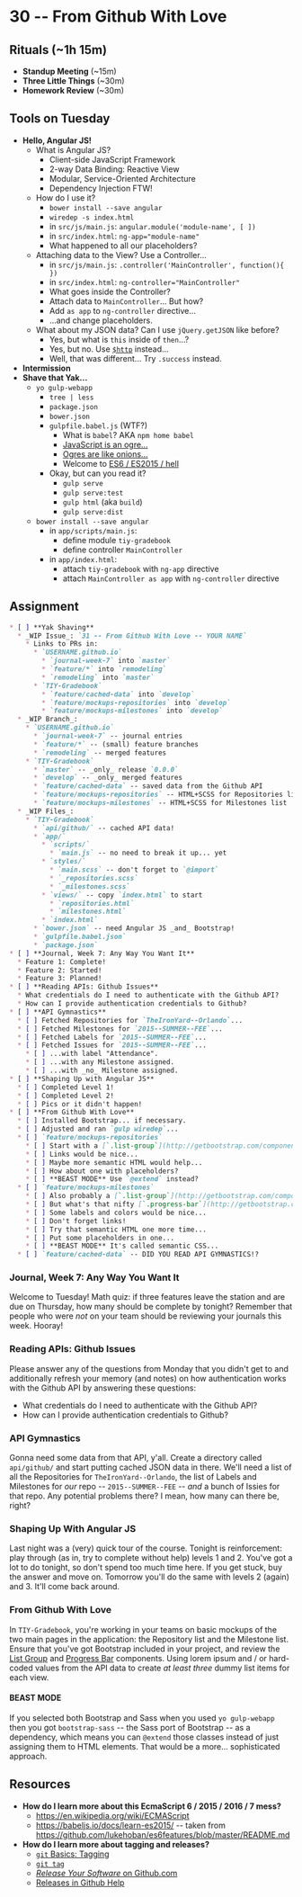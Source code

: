 # 30 -- From Github With Love

## Rituals (~1h 15m)

* **Standup Meeting** (~15m)
* **Three Little Things** (~30m)
* **Homework Review** (~30m)

## Tools on Tuesday

* **Hello, Angular JS!**
  * What is Angular JS?
    * Client-side JavaScript Framework
    * 2-way Data Binding: Reactive View
    * Modular, Service-Oriented Architecture
    * Dependency Injection FTW!
  * How do I use it?
    * `bower install --save angular`
    * `wiredep -s index.html`
    * in `src/js/main.js`: `angular.module('module-name', [ ])`
    * in `src/index.html`: `ng-app="module-name"`
    * What happened to all our placeholders?
  * Attaching data to the View? Use a Controller...
    * in `src/js/main.js`: `.controller('MainController', function(){ })`
    * in `src/index.html`: `ng-controller="MainController"`
    * What goes inside the Controller?
    * Attach data to `MainController`... But how?
    * Add `as app` to `ng-controller` directive...
    * ...and change placeholders.
  * What about my JSON data? Can I use `jQuery.getJSON` like before?
    * Yes, but what is `this` inside of `then`...?
    * Yes, but no. Use [`$http`](https://docs.angularjs.org/api/ng/service/$http) instead...
    * Well, that was different... Try `.success` instead.
* **Intermission**
* **Shave that Yak...**
  * `yo gulp-webapp`
    * `tree | less`
    * `package.json`
    * `bower.json`
    * `gulpfile.babel.js` (WTF?)
      * What is `babel`? AKA `npm home babel`
      * [JavaScript is an ogre...](https://en.wikipedia.org/wiki/ECMAScript)
      * [Ogres are like onions...](http://shaunlebron.github.io/solar-system-of-js/#0)
      * Welcome to [ES6 / ES2015 / hell](https://babeljs.io/docs/learn-es2015/)
    * Okay, but can you read it?
      * `gulp serve`
      * `gulp serve:test`
      * `gulp html` (aka `build`)
      * `gulp serve:dist`
  * `bower install --save angular`
    * in `app/scripts/main.js`:
      * define module `tiy-gradebook`
      * define controller `MainController`
    * in `app/index.html`:
      * attach `tiy-gradebook` with `ng-app` directive
      * attach `MainController as app` with `ng-controller` directive

## Assignment

```markdown
* [ ] **Yak Shaving**
  * _WIP Issue_: `31 -- From Github With Love -- YOUR NAME`
    * Links to PRs in:
      * `USERNAME.github.io`
        * `journal-week-7` into `master`
        * `feature/*` into `remodeling`
        * `remodeling` into `master`
      * `TIY-Gradebook`
        * `feature/cached-data` into `develop`
        * `feature/mockups-repositories` into `develop`
        * `feature/mockups-milestones` into `develop`
  * _WIP Branch_:
    * `USERNAME.github.io`
      * `journal-week-7` -- journal entries
      * `feature/*` -- (small) feature branches
      * `remodeling` -- merged features
    * `TIY-Gradebook`
      * `master` -- _only_ release `0.0.0`
      * `develop` -- _only_ merged features
      * `feature/cached-data` -- saved data from the Github API
      * `feature/mockups-repositories` -- HTML+SCSS for Repositories list
      * `feature/mockups-milestones` -- HTML+SCSS for Milestones list
  * _WIP Files_:
    * `TIY-Gradebook`
      * `api/github/` -- cached API data!
      * `app/`
        * `scripts/`
          * `main.js` -- no need to break it up... yet
        * `styles/`
          * `main.scss` -- don't forget to `@import`
          * `_repositories.scss`
          * `_milestones.scss`
        * `views/` -- copy `index.html` to start
          * `repositories.html`
          * `milestones.html`
        * `index.html`
      * `bower.json` -- need Angular JS _and_ Bootstrap!
      * `gulpfile.babel.json`
      * `package.json`
* [ ] **Journal, Week 7: Any Way You Want It**
  * Feature 1: Complete!
  * Feature 2: Started!
  * Feature 3: Planned!
* [ ] **Reading APIs: Github Issues**
  * What credentials do I need to authenticate with the Github API?
  * How can I provide authentication credentials to Github?
* [ ] **API Gymnastics**
  * [ ] Fetched Repositories for `TheIronYard--Orlando`...
  * [ ] Fetched Milestones for `2015--SUMMER--FEE`...
  * [ ] Fetched Labels for `2015--SUMMER--FEE`...
  * [ ] Fetched Issues for `2015--SUMMER--FEE`...
    * [ ] ...with label "Attendance".
    * [ ] ...with any Milestone assigned.
    * [ ] ...with _no_ Milestone assigned.
* [ ] **Shaping Up with Angular JS**
  * [ ] Completed Level 1!
  * [ ] Completed Level 2!
  * [ ] Pics or it didn't happen!
* [ ] **From Github With Love**
  * [ ] Installed Bootstrap... if necessary.
  * [ ] Adjusted and ran `gulp wiredep`...
  * [ ] `feature/mockups-repositories`
    * [ ] Start with a [`.list-group`](http://getbootstrap.com/components/#list-group)...
    * [ ] Links would be nice...
    * [ ] Maybe more semantic HTML would help...
    * [ ] How about one with placeholders?
    * [ ] **BEAST MODE** Use `@extend` instead?
  * [ ] `feature/mockups-milestones`
    * [ ] Also probably a [`.list-group`](http://getbootstrap.com/components/#list-group)...
    * [ ] But what's that nifty [`.progress-bar`](http://getbootstrap.com/components/#progress)?
    * [ ] Some labels and colors would be nice...
    * [ ] Don't forget links!
    * [ ] Try that semantic HTML one more time...
    * [ ] Put some placeholders in one...
    * [ ] **BEAST MODE** It's called semantic CSS...
  * [ ] `feature/cached-data` -- DID YOU READ API GYMNASTICS!?
```

### Journal, Week 7: Any Way You Want It

Welcome to Tuesday! Math quiz: if three features leave the station and are due on Thursday, how many should be complete by tonight? Remember that people who were _not_ on your team should be reviewing your journals this week. Hooray!

### Reading APIs: Github Issues

Please answer any of the questions from Monday that you didn't get to and additionally refresh your memory (and notes) on how authentication works with the Github API by answering these questions:

  * What credentials do I need to authenticate with the Github API?
  * How can I provide authentication credentials to Github?

### API Gymnastics

Gonna need some data from that API, y'all. Create a directory called `api/github/` and start putting cached JSON data in there. We'll need a list of all the Repositories for `TheIronYard--Orlando`, the list of Labels and Milestones for _our_ repo -- `2015--SUMMER--FEE` -- _and_ a bunch of Issies for that repo. Any potential problems there? I mean, how many can there be, right?

### Shaping Up With Angular JS

Last night was a (very) quick tour of the course. Tonight is reinforcement: play through (as in, try to complete without help) levels 1 and 2. You've got a lot to do tonight, so don't spend too much time here. If you get stuck, buy the answer and move on. Tomorrow you'll do the same with levels 2 (again) and 3. It'll come back around.

### From Github With Love

In `TIY-Gradebook`, you're working in your teams on basic mockups of the two main pages in the application: the Repository list and the Milestone list. Ensure that you've got Bootstrap included in your project, and review the [List Group](http://getbootstrap.com/components/#list-group) and [Progress Bar](http://getbootstrap.com/components/#progress) components. Using lorem ipsum and / or hard-coded values from the API data to create _at least three_ dummy list items for each view.

#### BEAST MODE

If you selected both Bootstrap and Sass when you used `yo gulp-webapp` then you got `bootstrap-sass` -- the Sass port of Bootstrap -- as a dependency, which means you can `@extend` those classes instead of just assigning them to HTML elements. That would be a more... sophisticated approach.

## Resources

* **How do I learn more about this EcmaScript 6 / 2015 / 2016 / 7 mess?**
  * https://en.wikipedia.org/wiki/ECMAScript
  * https://babeljs.io/docs/learn-es2015/ -- taken from https://github.com/lukehoban/es6features/blob/master/README.md
* **How do I learn more about tagging and releases?**
  * [`git` Basics: Tagging](https://git-scm.com/book/en/v2/Git-Basics-Tagging)
  * [`git tag`](http://git-scm.com/docs/git-tag)
  * [_Release Your Software_ on Github.com](https://github.com/blog/1547-release-your-software)
  * [Releases in Github Help](https://help.github.com/categories/releases/)

